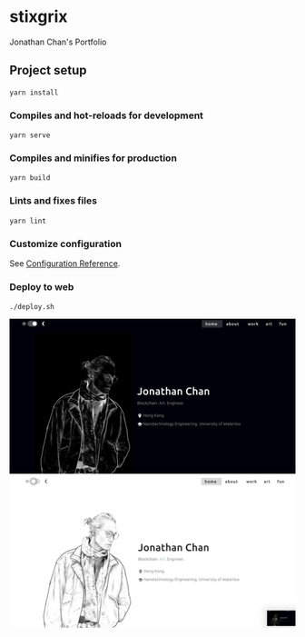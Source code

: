# stixgrix

Jonathan Chan's Portfolio

## Project setup
```
yarn install
```

### Compiles and hot-reloads for development
```
yarn serve
```

### Compiles and minifies for production
```
yarn build
```

### Lints and fixes files
```
yarn lint
```

### Customize configuration
See [Configuration Reference](https://cli.vuejs.org/config/).

### Deploy to web
```
./deploy.sh
```
![Screenshot](./darkmode.png)
![Screenshot](./lightmode.png)